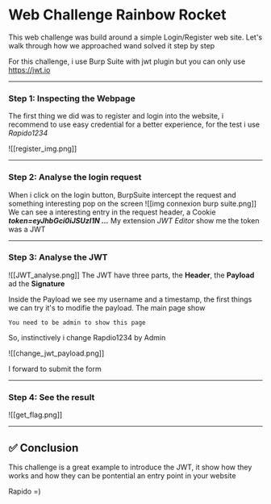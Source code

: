
# Web Challenge Rainbow Rocket

This web challenge was build around a simple Login/Register web site. Let's walk through how we approached wand solved it step by step

For this challenge, i use Burp Suite with jwt plugin but you can only use https://jwt.io 

---
### Step 1: Inspecting the Webpage 

The first thing we did was to register and login into the website, i recommend to use easy credential for a better experience, for the test i use *Rapido1234*

![[register_img.png]]

---
### Step 2: Analyse the login request 

When i click on the login button, BurpSuite intercept the request and something interesting pop on the screen 
![[img connexion burp suite.png]]
We can see a interesting entry in the request header, a Cookie ***token=eyJhbGci0iJSUzI1N ...***
My extension *JWT Editor* show me the token was a JWT

---
### Step 3: Analyse the JWT

![[JWT_analyse.png]]
The JWT have three parts, the **Header**, the **Payload** ad the **Signature**

Inside the Payload we see my username and a timestamp, the first things we can try it's to modifie the payload.
The main page show
```
You need to be admin to show this page 
```
So, instinctively i change Rapdio1234 by Admin

![[change_jwt_payload.png]]

I forward to submit the form

---
### Step 4: See the result 

![[get_flag.png]]

---
## ✅ Conclusion

This challenge is a great example to introduce the JWT, it show how they works and how they can be pontential an entry point in your website 


Rapido =)